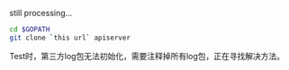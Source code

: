 still processing...
```bash
cd $GOPATH
git clone `this url` apiserver
```

Test时，第三方log包无法初始化，需要注释掉所有log包，正在寻找解决方法。 